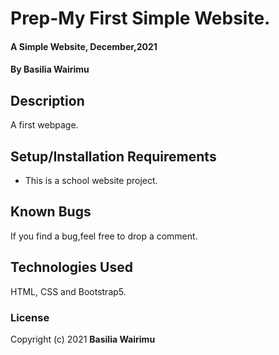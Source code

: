 # Prep-My First Simple Website.
#### A Simple Website, December,2021
#### By **Basilia Wairimu**
## Description
A first webpage.
## Setup/Installation Requirements
* This is a school website project.
## Known Bugs
If you find a bug,feel free to drop a comment.

## Technologies Used
HTML, CSS and Bootstrap5.

### License
Copyright (c) 2021 **Basilia Wairimu**

